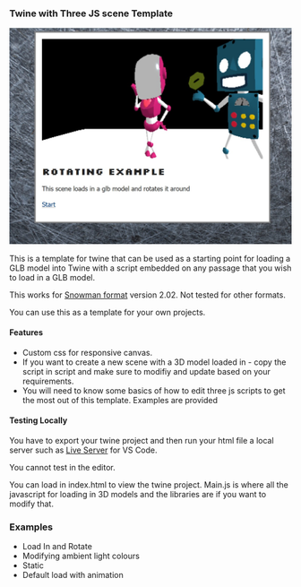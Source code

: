 ### Twine with Three JS scene Template

![Pic of template](https://github.com/drnoir/3d-loader-twine/blob/main/pic.jpg?raw=true)

This is a template for twine that can be used as a starting point for loading a GLB model into Twine with a script embedded on any passage that you wish to load in a GLB model. 

This works for <a href = "https://videlais.github.io/snowman/#/">Snowman format</a> version 2.02. Not tested for other formats.

You can use this as a template for your own projects.

#### Features

- Custom css for responsive canvas. 
- If you want to create a new scene with a 3D model loaded in - copy the script in script and make sure to modifiy and update based on your requirements.
- You will need to know some basics of how to edit three js scripts to get the most out of this template. Examples are provided 

#### Testing Locally
You have to export your twine project and then run your html file a local server 
such as 
<a href = "https://marketplace.visualstudio.com/items?itemName=ritwickdey.LiveServer">Live Server</a> for VS Code. 

You cannot test in the editor.

You can load in index.html to view the twine project.
Main.js is where all the javascript for loading in 3D models and the libraries are if you want to modify that. 

### Examples

- Load In and Rotate
- Modifying ambient light colours
- Static
- Default load with animation